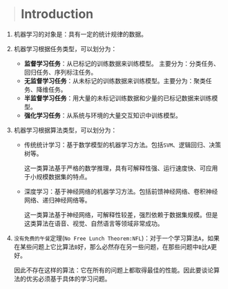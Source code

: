 > # Introduction

1. 机器学习的对象是：具有一定的统计规律的数据。

2. 机器学习根据任务类型，可以划分为：

   - **监督学习任务**：从已标记的训练数据来训练模型。 主要分为：分类任务、回归任务、序列标注任务。
   - **无监督学习任务**：从未标记的训练数据来训练模型。主要分为：聚类任务、降维任务。
   - **半监督学习任务**：用大量的未标记训练数据和少量的已标记数据来训练模型。
   - **强化学习任务**：从系统与环境的大量交互知识中训练模型。

3. 机器学习根据算法类型，可以划分为：

   - 传统统计学习：基于数学模型的机器学习方法。包括`SVM`、逻辑回归、决策树等。

     这一类算法基于严格的数学推理，具有可解释性强、运行速度快、可应用于小规模数据集的特点。

   - 深度学习：基于神经网络的机器学习方法。包括前馈神经网络、卷积神经网络、递归神经网络等。

     这一类算法基于神经网络，可解释性较差，强烈依赖于数据集规模。但是这类算法在语音、视觉、自然语言等领域非常成功。

4. `没有免费的午餐`定理(`No Free Lunch Theorem:NFL`)：对于一个学习算法`A`，如果在某些问题上它比算法`B`好，那么必然存在另一些问题，在那些问题中`B`比`A`更好。

   因此不存在这样的算法：它在所有的问题上都取得最佳的性能。因此要谈论算法的优劣必须基于具体的学习问题。